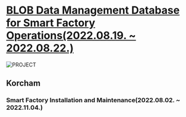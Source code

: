 # [BLOB Data Management Database for Smart Factory Operations(2022.08.19. ~ 2022.08.22.)](https://blog.naver.com/gens0310/222855125308)
![PROJECT](https://postfiles.pstatic.net/MjAyMjA4MjNfMTYz/MDAxNjYxMjQ5MTIyNjEz.2aR-6wW1MTPy0YjQGd_u8FqtqxpbXjbi4iYdvo1dW8Ag.kzL31hdzCs5gdGi0AluRFl8WkqKVQSaknE_qzjISmVIg.PNG.gens0310/PPT(2)_1.png?type=w773)
## Korcham
### Smart Factory Installation and Maintenance(2022.08.02. ~ 2022.11.04.)